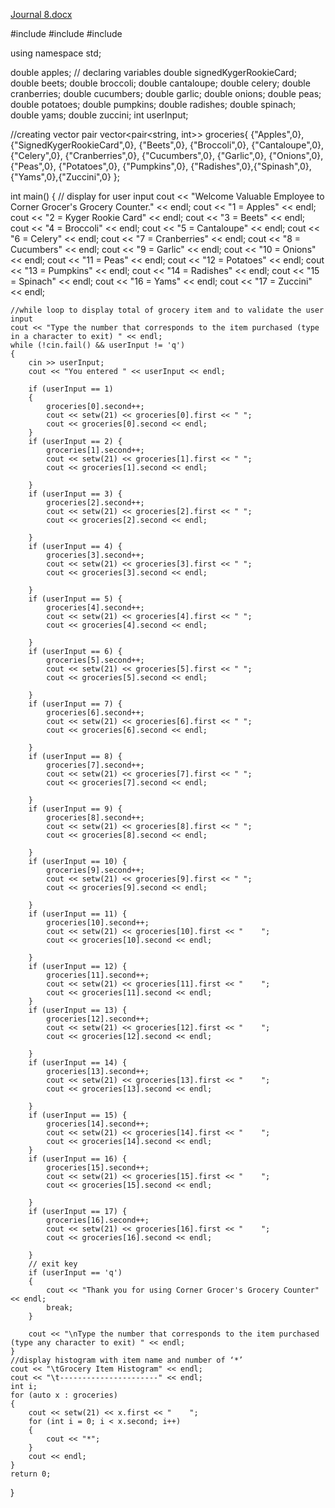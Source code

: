 [Journal 8.docx](https://github.com/typel2009/Cplusplus-Program/files/6367775/Journal.8.docx)

#include <iostream>
#include <vector>
#include <iomanip>

using namespace std;

double apples; 				// declaring variables
double signedKygerRookieCard;
double beets;
double broccoli;
double cantaloupe;
double celery;
double cranberries;
double cucumbers;
double garlic;
double onions;
double peas;
double potatoes;
double pumpkins;
double radishes;
double spinach;
double yams;
double zuccini;
int userInput;

//creating vector pair
vector<pair<string, int>> groceries{ {"Apples",0}, {"SignedKygerRookieCard",0}, {"Beets",0}, {"Broccoli",0}, {"Cantaloupe",0}, {"Celery",0}, {"Cranberries",0}, {"Cucumbers",0}, {"Garlic",0}, {"Onions",0}, {"Peas",0}, {"Potatoes",0}, {"Pumpkins",0}, {"Radishes",0},{"Spinash",0},{"Yams",0},{"Zuccini",0} };

int main()
{
	// display for user input
	cout << "Welcome Valuable Employee to Corner Grocer's Grocery Counter." << endl;
	cout << "1 = Apples" << endl;
	cout << "2 = Kyger Rookie Card" << endl;
	cout << "3 = Beets" << endl;
	cout << "4 = Broccoli" << endl;
	cout << "5 = Cantaloupe" << endl;
	cout << "6 = Celery" << endl;
	cout << "7 = Cranberries" << endl;
	cout << "8 = Cucumbers" << endl;
	cout << "9 = Garlic" << endl;
	cout << "10 = Onions" << endl;
	cout << "11 = Peas" << endl;
	cout << "12 = Potatoes" << endl;
	cout << "13 = Pumpkins" << endl;
	cout << "14 = Radishes" << endl;
	cout << "15 = Spinach" << endl;
	cout << "16 = Yams" << endl;
	cout << "17 = Zuccini" << endl;



	//while loop to display total of grocery item and to validate the user input
	cout << "Type the number that corresponds to the item purchased (type in a character to exit) " << endl;
	while (!cin.fail() && userInput != 'q')
	{
		cin >> userInput;
		cout << "You entered " << userInput << endl;

		if (userInput == 1)
		{
			groceries[0].second++;
			cout << setw(21) << groceries[0].first << "	";
			cout << groceries[0].second << endl;
		}
		if (userInput == 2) {
			groceries[1].second++;
			cout << setw(21) << groceries[1].first << "	";
			cout << groceries[1].second << endl;

		}
		if (userInput == 3) {
			groceries[2].second++;
			cout << setw(21) << groceries[2].first << "	";
			cout << groceries[2].second << endl;

		}
		if (userInput == 4) {
			groceries[3].second++;
			cout << setw(21) << groceries[3].first << "	";
			cout << groceries[3].second << endl;

		}
		if (userInput == 5) {
			groceries[4].second++;
			cout << setw(21) << groceries[4].first << "	";
			cout << groceries[4].second << endl;

		}
		if (userInput == 6) {
			groceries[5].second++;
			cout << setw(21) << groceries[5].first << "	";
			cout << groceries[5].second << endl;

		}
		if (userInput == 7) {
			groceries[6].second++;
			cout << setw(21) << groceries[6].first << "	";
			cout << groceries[6].second << endl;

		}
		if (userInput == 8) {
			groceries[7].second++;
			cout << setw(21) << groceries[7].first << "	";
			cout << groceries[7].second << endl;

		}
		if (userInput == 9) {
			groceries[8].second++;
			cout << setw(21) << groceries[8].first << "	";
			cout << groceries[8].second << endl;

		}
		if (userInput == 10) {
			groceries[9].second++;
			cout << setw(21) << groceries[9].first << "	";
			cout << groceries[9].second << endl;

		}
		if (userInput == 11) {
			groceries[10].second++;
			cout << setw(21) << groceries[10].first << "	";
			cout << groceries[10].second << endl;

		}
		if (userInput == 12) {
			groceries[11].second++;
			cout << setw(21) << groceries[11].first << "	";
			cout << groceries[11].second << endl;
		}
		if (userInput == 13) {
			groceries[12].second++;
			cout << setw(21) << groceries[12].first << "	";
			cout << groceries[12].second << endl;

		}
		if (userInput == 14) {
			groceries[13].second++;
			cout << setw(21) << groceries[13].first << "	";
			cout << groceries[13].second << endl;

		}
		if (userInput == 15) {
			groceries[14].second++;
			cout << setw(21) << groceries[14].first << "	";
			cout << groceries[14].second << endl;
		}
		if (userInput == 16) {
			groceries[15].second++;
			cout << setw(21) << groceries[15].first << "	";
			cout << groceries[15].second << endl;

		}
		if (userInput == 17) {
			groceries[16].second++;
			cout << setw(21) << groceries[16].first << "	";
			cout << groceries[16].second << endl;

		}
		// exit key
		if (userInput == 'q')
		{
			cout << "Thank you for using Corner Grocer's Grocery Counter" << endl;
			break;
		}

		cout << "\nType the number that corresponds to the item purchased (type any character to exit) " << endl;
	}
	//display histogram with item name and number of ‘*’
	cout << "\tGrocery Item Histogram" << endl;
	cout << "\t----------------------" << endl;
	int i;
	for (auto x : groceries)
	{
		cout << setw(21) << x.first << "	";
		for (int i = 0; i < x.second; i++)
		{
			cout << "*";
		}
		cout << endl;
	}
	return 0;
}
